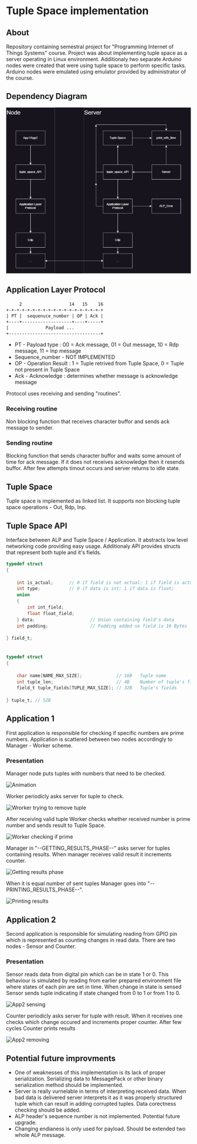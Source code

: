 # Tuple Space implementation

## About
Repository containing semestral project for "Programming Internet of Things Systems" course.
Project was about implementing tuple space as a server operating in Linux environment. Additionaly two separate Arduino nodes were created that were using tuple space to perform specific tasks. Arduino nodes were emulated using emulator provided by administrator of the course.

## Dependency Diagram 

![Dependency_Diagram](Tuple_Space_implementation.png)


## Application Layer Protocol
         2                  14   15    16
    +-+-+-+-+-+-+-+-+-+-+-+-+-+-+-+-+-+-+
    | PT |  sequenuce_number | OP | Ack |
    +----+-------------------+----+-----+
    |              Payload ...              
    +-----------------------------------+
    

- PT - Payload type : 00 = Ack message, 01 = Out message, 10 = Rdp message, 11 = Inp message
- Sequence_number - NOT IMPLEMENTED
- OP - Operation Result : 1 = Tuple retrived from Tuple Space, 0 = Tuple not present in Tuple Space 
- Ack - Acknowledge : determines whether message is acknowledge message

Protocol uses receiving and sending "routines". 
### Receiving routine
Non blocking function that receives character buffor and sends ack message to sender.

### Sending routine
Blocking function that sends character buffor and waits some amount of time for ack message. If it does not receives acknowledge then it resends buffor. After few attempts timout occurs and server returns to idle state.


## Tuple Space
Tuple space is implemented as linked list. It supports non blocking tuple space operations - Out, Rdp, Inp.

## Tuple Space API
Interface between ALP and Tuple Space / Application. It abstracts low level networking code providing easy usage.
Additionaly API provides structs that represent both tuple and it's fields.
```c
typedef struct
{

    int is_actual;      // 0 if field is not actual; 1 if field is actual
    int type;           // 0 if data is int; 1 if data is float;
    union
    {
        int int_field;
        float float_field;
    } data;                     // Union containing field's data
    int padding;                // Padding added so field is 16 Bytes

} field_t;  


typedef struct
{

    char name[NAME_MAX_SIZE];             // 16B   Tuple name
    int tuple_len;                        // 4B    Number of tuple's fields
    field_t tuple_fields[TUPLE_MAX_SIZE]; // 32B   Tuple's fields

} tuple_t; // 52B      
```
 
## Application 1
First application is responsible for checking if specific numbers are prime numbers. Application is scattered between two nodes accordingly to Manager - Worker scheme. 

### Presentation
Manager node puts tuples with numbers that need to be checked.

![Animation](https://github.com/Sulik5/psir-project/assets/47953589/f29bc9d5-329d-4b9b-8715-51904bb2e91e)


Worker periodicly asks server for tuple to check.


![Wrorker trying to remove tuple](https://github.com/Sulik5/psir-project/assets/47953589/362537c1-d824-47aa-b7dd-453e1141245e)


After receiving valid tuple Worker checks whether received number is prime number and sends result to Tuple Space.

![Worker checking if prime](https://github.com/Sulik5/psir-project/assets/47953589/11efb094-0223-4fc2-813d-39215687779e)

Manager in "--GETTING_RESULTS_PHASE--" asks server for tuples containing results. When manager receives valid result it increments counter. 

![Getting results phase](https://github.com/Sulik5/psir-project/assets/47953589/8f371010-9724-4962-8e75-c9b91b8a88dd)

When it is equal number of sent tuples Manager goes into "--PRINTING_RESULTS_PHASE--".

![Printing results](https://github.com/Sulik5/psir-project/assets/47953589/35cfda06-b60c-4d22-a701-19d6100c32ad)


## Application 2
Second application is responsible for simulating reading from GPIO pin which is represented as counting changes in read data. There are two nodes - Sensor and Counter.

### Presentation
Sensor reads data from digital pin which can be in state 1 or 0. This behaviour is simulated by reading from earlier prepared environment file where states of each pin are set in time. When change in state is sensed Sensor sends tuple indicating if state changed from 0 to 1 or from 1 to 0.

![App2 sensing](https://github.com/Sulik5/psir-project/assets/47953589/5e7c170d-530f-44d2-8424-297fa087a25f)


Counter periodicly asks server for tuple with result. When it receives one checks which change occured and increments proper counter.
After few cycles Counter prints results

![App2 removing](https://github.com/Sulik5/psir-project/assets/47953589/79ec59a3-14cf-4d25-93e2-0bb137844910)




## Potential future improvments
* One of weaknesses of this implementation is its lack of proper serialization. Serializing data to MessagePack or other binary serialization method should be implemented.
* Server is really vurnelable in terms of interpreting received data. When bad data is delivered server interprets it as it was properly structured tuple which can result in adding corrupted tuples. Data corectness checking should be added.
* ALP header's sequence number is not implemented. Potential future upgrade.
* Changing endianess is only used for payload. Should be extended two whole ALP message.
